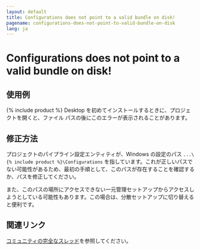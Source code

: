```yaml
---
layout: default
title: Configurations does not point to a valid bundle on disk!
pagename: configurations-does-not-point-to-valid-bundle-on-disk
lang: ja
---
```


# Configurations does not point to a valid bundle on disk!

## 使用例

{% include product %} Desktop を初めてインストールするときに、プロジェクトを開くと、ファイル パスの後にこのエラーが表示されることがあります。

## 修正方法

プロジェクトのパイプライン設定エンティティが、Windows の設定のパス `...\{% include product %}\Configurations` を指しています。これが正しいパスでない可能性があるため、最初の手順として、このパスが存在することを確認するか、パスを修正してください。

また、このパスの場所にアクセスできない一元管理セットアップからアクセスしようとしている可能性もあります。この場合は、分散セットアップに切り替えると便利です。


## 関連リンク

[コミュニティの完全なスレッド](https://community.shotgridsoftware.com/t/first-time-setting-up-shotgun-and-i-have-this-error/9384)を参照してください。